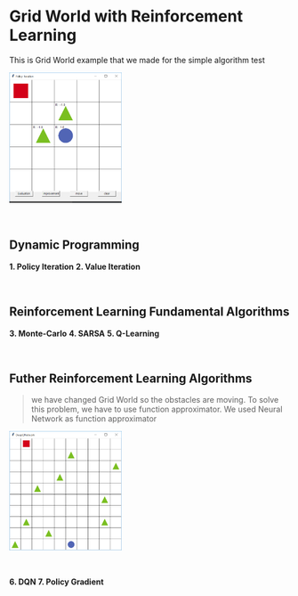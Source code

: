 # Grid World with Reinforcement Learning 
This is Grid World example that we made for the simple algorithm test
<p align="left"><img width="40%" src="./gridworld.png" /></p>

<br/>

## Dynamic Programming
**1. Policy Iteration**
**2. Value Iteration**
    
<br/>

## Reinforcement Learning Fundamental Algorithms
**3. Monte-Carlo**
**4. SARSA**
**5. Q-Learning**

<br/>

## Futher Reinforcement Learning Algorithms
>we have changed Grid World so the obstacles are moving. To solve this problem, we have to use function approximator. 
We used Neural Network as function approximator

<p align="left"><img width="40%" src="./gridworld_changing.png" /></p>

<br/>

**6. DQN**
**7. Policy Gradient**
    
    